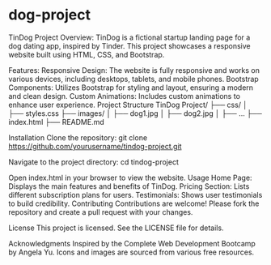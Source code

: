 # dog-project
TinDog Project
Overview:
TinDog is a fictional startup landing page for a dog dating app, inspired by Tinder. This project showcases a responsive website built using HTML, CSS, and Bootstrap.

Features:
Responsive Design: The website is fully responsive and works on various devices, including desktops, tablets, and mobile phones.
Bootstrap Components: Utilizes Bootstrap for styling and layout, ensuring a modern and clean design.
Custom Animations: Includes custom animations to enhance user experience.
Project Structure
TinDog Project/
├── css/
│   ├── styles.css
├── images/
│   ├── dog1.jpg
│   ├── dog2.jpg
│   ├── ...
├── index.html
├── README.md

Installation
Clone the repository:
git clone https://github.com/yourusername/tindog-project.git

Navigate to the project directory:
cd tindog-project

Open index.html in your browser to view the website.
Usage
Home Page: Displays the main features and benefits of TinDog.
Pricing Section: Lists different subscription plans for users.
Testimonials: Shows user testimonials to build credibility.
Contributing
Contributions are welcome! Please fork the repository and create a pull request with your changes.

License
This project is licensed. See the LICENSE file for details.

Acknowledgments
Inspired by the Complete Web Development Bootcamp by Angela Yu.
Icons and images are sourced from various free resources.
